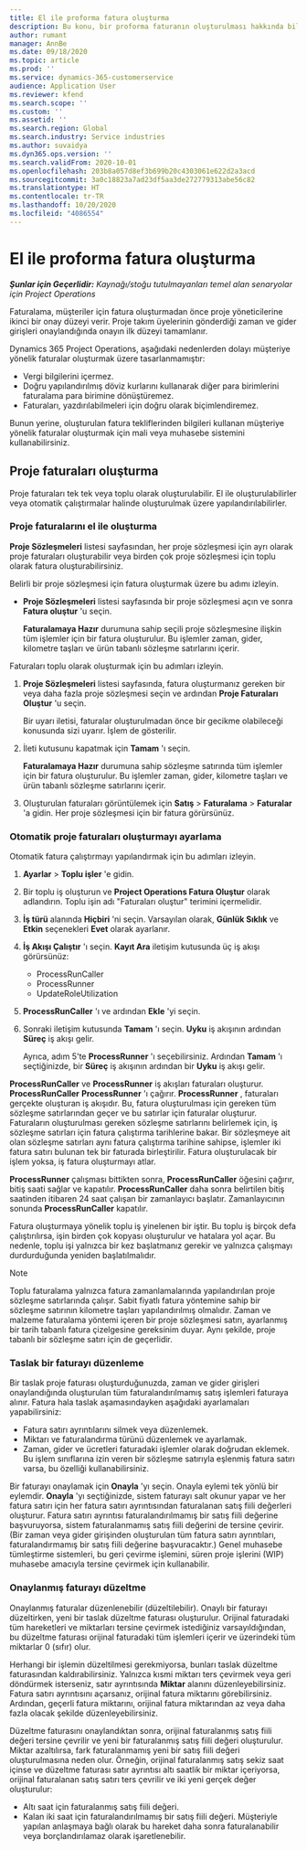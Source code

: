 ```yaml
---
title: El ile proforma fatura oluşturma
description: Bu konu, bir proforma faturanın oluşturulması hakkında bilgi sağlar.
author: rumant
manager: AnnBe
ms.date: 09/18/2020
ms.topic: article
ms.prod: ''
ms.service: dynamics-365-customerservice
audience: Application User
ms.reviewer: kfend
ms.search.scope: ''
ms.custom: ''
ms.assetid: ''
ms.search.region: Global
ms.search.industry: Service industries
ms.author: suvaidya
ms.dyn365.ops.version: ''
ms.search.validFrom: 2020-10-01
ms.openlocfilehash: 203b8a057d8ef3b699b20c4303061e622d2a3acd
ms.sourcegitcommit: 3a0c18823a7ad23df5aa3de272779313abe56c82
ms.translationtype: HT
ms.contentlocale: tr-TR
ms.lasthandoff: 10/20/2020
ms.locfileid: "4086554"
---
```

# <a name="create-a-manual-proforma-invoice"></a>El ile proforma fatura oluşturma

_**Şunlar için Geçerlidir:** Kaynağı/stoğu tutulmayanları temel alan senaryolar için Project Operations_

Faturalama, müşteriler için fatura oluşturmadan önce proje yöneticilerine ikinci bir onay düzeyi verir. Proje takım üyelerinin gönderdiği zaman ve gider girişleri onaylandığında onayın ilk düzeyi tamamlanır.

Dynamics 365 Project Operations, aşağıdaki nedenlerden dolayı müşteriye yönelik faturalar oluşturmak üzere tasarlanmamıştır:

- Vergi bilgilerini içermez.
- Doğru yapılandırılmış döviz kurlarını kullanarak diğer para birimlerini faturalama para birimine dönüştüremez.
- Faturaları, yazdırılabilmeleri için doğru olarak biçimlendiremez.

Bunun yerine, oluşturulan fatura tekliflerinden bilgileri kullanan müşteriye yönelik faturalar oluşturmak için mali veya muhasebe sistemini kullanabilirsiniz.

## <a name="creating-project-invoices"></a>Proje faturaları oluşturma

Proje faturaları tek tek veya toplu olarak oluşturulabilir. El ile oluşturulabilirler veya otomatik çalıştırmalar halinde oluşturulmak üzere yapılandırılabilirler.

### <a name="manually-create-project-invoices"></a>Proje faturalarını el ile oluşturma 

**Proje Sözleşmeleri** listesi sayfasından, her proje sözleşmesi için ayrı olarak proje faturaları oluşturabilir veya birden çok proje sözleşmesi için toplu olarak fatura oluşturabilirsiniz.

Belirli bir proje sözleşmesi için fatura oluşturmak üzere bu adımı izleyin.

- **Proje Sözleşmeleri** listesi sayfasında bir proje sözleşmesi açın ve sonra **Fatura oluştur** 'u seçin.

    **Faturalamaya Hazır** durumuna sahip seçili proje sözleşmesine ilişkin tüm işlemler için bir fatura oluşturulur. Bu işlemler zaman, gider, kilometre taşları ve ürün tabanlı sözleşme satırlarını içerir.

Faturaları toplu olarak oluşturmak için bu adımları izleyin.

1. **Proje Sözleşmeleri** listesi sayfasında, fatura oluşturmanız gereken bir veya daha fazla proje sözleşmesi seçin ve ardından **Proje Faturaları Oluştur** 'u seçin.

    Bir uyarı iletisi, faturalar oluşturulmadan önce bir gecikme olabileceği konusunda sizi uyarır. İşlem de gösterilir.

2. İleti kutusunu kapatmak için **Tamam** 'ı seçin.

    **Faturalamaya Hazır** durumuna sahip sözleşme satırında tüm işlemler için bir fatura oluşturulur. Bu işlemler zaman, gider, kilometre taşları ve ürün tabanlı sözleşme satırlarını içerir.

3. Oluşturulan faturaları görüntülemek için **Satış** \> **Faturalama** \> **Faturalar** 'a gidin. Her proje sözleşmesi için bir fatura görürsünüz.

### <a name="set-up-automated-creation-of-project-invoices"></a>Otomatik proje faturaları oluşturmayı ayarlama 

Otomatik fatura çalıştırmayı yapılandırmak için bu adımları izleyin.

1. **Ayarlar** \> **Toplu işler** 'e gidin.
2. Bir toplu iş oluşturun ve **Project Operations Fatura Oluştur** olarak adlandırın. Toplu işin adı "Faturaları oluştur" terimini içermelidir.
3. **İş türü** alanında **Hiçbiri** 'ni seçin. Varsayılan olarak, **Günlük Sıklık** ve **Etkin** seçenekleri **Evet** olarak ayarlanır.
4. **İş Akışı Çalıştır** 'ı seçin. **Kayıt Ara** iletişim kutusunda üç iş akışı görürsünüz:

    - ProcessRunCaller
    - ProcessRunner
    - UpdateRoleUtilization

5. **ProcessRunCaller** 'ı ve ardından **Ekle** 'yi seçin.
6. Sonraki iletişim kutusunda **Tamam** 'ı seçin. **Uyku** iş akışının ardından **Süreç** iş akışı gelir.

    Ayrıca, adım 5'te **ProcessRunner** 'ı seçebilirsiniz. Ardından **Tamam** 'ı seçtiğinizde, bir **Süreç** iş akışının ardından bir **Uyku** iş akışı gelir.

**ProcessRunCaller** ve **ProcessRunner** iş akışları faturaları oluşturur. **ProcessRunCaller** **ProcessRunner** 'ı çağırır. **ProcessRunner** , faturaları gerçekte oluşturan iş akışıdır. Bu, fatura oluşturulması için gereken tüm sözleşme satırlarından geçer ve bu satırlar için faturalar oluşturur. Faturaların oluşturulması gereken sözleşme satırlarını belirlemek için, iş sözleşme satırları için fatura çalıştırma tarihlerine bakar. Bir sözleşmeye ait olan sözleşme satırları aynı fatura çalıştırma tarihine sahipse, işlemler iki fatura satırı bulunan tek bir faturada birleştirilir. Fatura oluşturulacak bir işlem yoksa, iş fatura oluşturmayı atlar.

**ProcessRunner** çalışması bittikten sonra, **ProcessRunCaller** öğesini çağırır, bitiş saati sağlar ve kapatılır. **ProcessRunCaller** daha sonra belirtilen bitiş saatinden itibaren 24 saat çalışan bir zamanlayıcı başlatır. Zamanlayıcının sonunda **ProcessRunCaller** kapatılır.

Fatura oluşturmaya yönelik toplu iş yinelenen bir iştir. Bu toplu iş birçok defa çalıştırılırsa, işin birden çok kopyası oluşturulur ve hatalara yol açar. Bu nedenle, toplu işi yalnızca bir kez başlatmanız gerekir ve yalnızca çalışmayı durdurduğunda yeniden başlatılmalıdır.

> [!NOTE]
> Toplu faturalama yalnızca fatura zamanlamalarında yapılandırılan proje sözleşme satırlarında çalışır. Sabit fiyatlı fatura yöntemine sahip bir sözleşme satırının kilometre taşları yapılandırılmış olmalıdır. Zaman ve malzeme faturalama yöntemi içeren bir proje sözleşmesi satırı, ayarlanmış bir tarih tabanlı fatura çizelgesine gereksinim duyar. Aynı şekilde, proje tabanlı bir sözleşme satırı için de geçerlidir.      
 
### <a name="edit-a-draft-invoice"></a>Taslak bir faturayı düzenleme

Bir taslak proje faturası oluşturduğunuzda, zaman ve gider girişleri onaylandığında oluşturulan tüm faturalandırılmamış satış işlemleri faturaya alınır. Fatura hala taslak aşamasındayken aşağıdaki ayarlamaları yapabilirsiniz:

- Fatura satırı ayrıntılarını silmek veya düzenlemek.
- Miktarı ve faturalandırma türünü düzenlemek ve ayarlamak.
- Zaman, gider ve ücretleri faturadaki işlemler olarak doğrudan eklemek. Bu işlem sınıflarına izin veren bir sözleşme satırıyla eşlenmiş fatura satırı varsa, bu özelliği kullanabilirsiniz.

Bir faturayı onaylamak için **Onayla** 'yı seçin. Onayla eylemi tek yönlü bir eylemdir. **Onayla** 'yı seçtiğinizde, sistem faturayı salt okunur yapar ve her fatura satırı için her fatura satırı ayrıntısından faturalanan satış fiili değerleri oluşturur. Fatura satırı ayrıntısı faturalandırılmamış bir satış fiili değerine başvuruyorsa, sistem faturalanmamış satış fiili değerini de tersine çevirir. (Bir zaman veya gider girişinden oluşturulan tüm fatura satırı ayrıntıları, faturalandırmamış bir satış fiili değerine başvuracaktır.) Genel muhasebe tümleştirme sistemleri, bu geri çevirme işlemini, süren proje işlerini (WIP) muhasebe amacıyla tersine çevirmek için kullanabilir.

### <a name="correct-a-confirmed-invoice"></a>Onaylanmış faturayı düzeltme

Onaylanmış faturalar düzenlenebilir (düzeltilebilir). Onaylı bir faturayı düzeltirken, yeni bir taslak düzeltme faturası oluşturulur. Orijinal faturadaki tüm hareketleri ve miktarları tersine çevirmek istediğiniz varsayıldığından, bu düzeltme faturası orijinal faturadaki tüm işlemleri içerir ve üzerindeki tüm miktarlar 0 (sıfır) olur.

Herhangi bir işlemin düzeltilmesi gerekmiyorsa, bunları taslak düzeltme faturasından kaldırabilirsiniz. Yalnızca kısmi miktarı ters çevirmek veya geri döndürmek isterseniz, satır ayrıntısında **Miktar** alanını düzenleyebilirsiniz. Fatura satırı ayrıntısını açarsanız, orijinal fatura miktarını görebilirsiniz. Ardından, geçerli fatura miktarını, orijinal fatura miktarından az veya daha fazla olacak şekilde düzenleyebilirsiniz.

Düzeltme faturasını onaylandıktan sonra, orijinal faturalanmış satış fiili değeri tersine çevrilir ve yeni bir faturalanmış satış fiili değeri oluşturulur. Miktar azaltılırsa, fark faturalanmamış yeni bir satış fiili değeri oluşturulmasına neden olur. Örneğin, orijinal faturalanmış satış sekiz saat içinse ve düzeltme faturası satır ayrıntısı altı saatlik bir miktar içeriyorsa, orijinal faturalanan satış satırı ters çevrilir ve iki yeni gerçek değer oluşturulur:

- Altı saat için faturalanmış satış fiili değeri.
- Kalan iki saat için faturalandırılmamış bir satış fiili değeri. Müşteriyle yapılan anlaşmaya bağlı olarak bu hareket daha sonra faturalanabilir veya borçlandırılamaz olarak işaretlenebilir.
